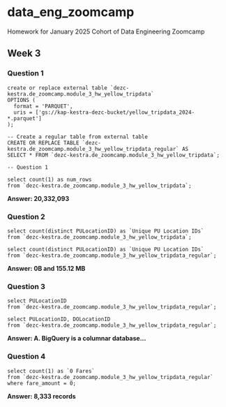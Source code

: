 # data_eng_zoomcamp
Homework for January 2025 Cohort of Data Engineering Zoomcamp 

## Week 3

### Question 1
```
create or replace external table `dezc-kestra.de_zoomcamp.module_3_hw_yellow_tripdata`
OPTIONS (
  format = 'PARQUET',
  uris = ['gs://kap-kestra-dezc-bucket/yellow_tripdata_2024-*.parquet']
);

-- Create a regular table from external table
CREATE OR REPLACE TABLE `dezc-kestra.de_zoomcamp.module_3_hw_yellow_tripdata_regular` AS
SELECT * FROM `dezc-kestra.de_zoomcamp.module_3_hw_yellow_tripdata`;

-- Question 1

select count(1) as num_rows
from `dezc-kestra.de_zoomcamp.module_3_hw_yellow_tripdata`;
```

**Answer: 20,332,093**

### Question 2

```
select count(distinct PULocationID) as `Unique PU Location IDs`
from `dezc-kestra.de_zoomcamp.module_3_hw_yellow_tripdata`;

select count(distinct PULocationID) as `Unique PU Location IDs`
from `dezc-kestra.de_zoomcamp.module_3_hw_yellow_tripdata_regular`;
```

**Answer: 0B and 155.12 MB**


### Question 3

```
select PULocationID 
from `dezc-kestra.de_zoomcamp.module_3_hw_yellow_tripdata_regular`;

select PULocationID, DOLocationID
from `dezc-kestra.de_zoomcamp.module_3_hw_yellow_tripdata_regular`;
```

**Answer: A. BigQuery is a columnar database...**

### Question 4

```
select count(1) as `0 Fares`
from `dezc-kestra.de_zoomcamp.module_3_hw_yellow_tripdata_regular`
where fare_amount = 0;
```

**Answer: 8,333 records** 
